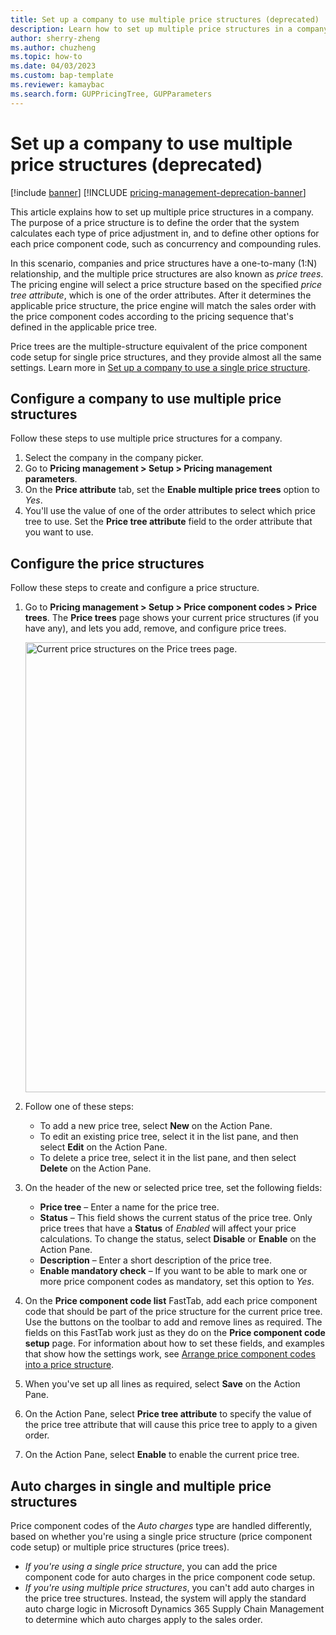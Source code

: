 ```yaml
---
title: Set up a company to use multiple price structures (deprecated)
description: Learn how to set up multiple price structures in a company, including a step-by-step process for configuring a company to use multiple price structures. This article describes functionality that has been deprecated. We recommend that you use the Unified pricing management module instead.
author: sherry-zheng
ms.author: chuzheng
ms.topic: how-to
ms.date: 04/03/2023
ms.custom: bap-template
ms.reviewer: kamaybac
ms.search.form: GUPPricingTree, GUPParameters
---
```


# Set up a company to use multiple price structures (deprecated)

[!include [banner](../includes/banner.md)]
[!INCLUDE [pricing-management-deprecation-banner](../includes/pricing-management-deprecation-banner.md)]
<!-- KFM: Preview until further notice -->

This article explains how to set up multiple price structures in a company. The purpose of a price structure is to define the order that the system calculates each type of price adjustment in, and to define other options for each price component code, such as concurrency and compounding rules.

In this scenario, companies and price structures have a one-to-many (1:N) relationship, and the multiple price structures are also known as *price trees*. The pricing engine will select a price structure based on the specified *price tree attribute*, which is one of the order attributes. After it determines the applicable price structure, the price engine will match the sales order with the price component codes according to the pricing sequence that's defined in the applicable price tree.

Price trees are the multiple-structure equivalent of the price component code setup for single price structures, and they provide almost all the same settings. Learn more in [Set up a company to use a single price structure](price-structure-single.md).

## Configure a company to use multiple price structures

Follow these steps to use multiple price structures for a company.

1. Select the company in the company picker.
1. Go to **Pricing management \> Setup \> Pricing management parameters**.
1. On the **Price attribute** tab, set the **Enable multiple price trees** option to *Yes*.
1. You'll use the value of one of the order attributes to select which price tree to use. Set the **Price tree attribute** field to the order attribute that you want to use.

## Configure the price structures

Follow these steps to create and configure a price structure.

1. Go to **Pricing management \> Setup \> Price component codes \> Price trees**. The **Price trees** page shows your current price structures (if you have any), and lets you add, remove, and configure price trees.

    [<img src="media/price-trees-setup.png" alt="Current price structures on the Price trees page." title="Current price structures on the Price trees page" width="720" />](media/price-trees-setup.png#lightbox)

1. Follow one of these steps:

    - To add a new price tree, select **New** on the Action Pane.
    - To edit an existing price tree, select it in the list pane, and then select **Edit** on the Action Pane.
    - To delete a price tree, select it in the list pane, and then select **Delete** on the Action Pane.

1. On the header of the new or selected price tree, set the following fields:

    - **Price tree** – Enter a name for the price tree.
    - **Status** – This field shows the current status of the price tree. Only price trees that have a **Status** of *Enabled* will affect your price calculations. To change the status, select **Disable** or **Enable** on the Action Pane.
    - **Description** – Enter a short description of the price tree.
    - **Enable mandatory check** – If you want to be able to mark one or more price component codes as mandatory, set this option to *Yes*.

1. On the **Price component code list** FastTab, add each price component code that should be part of the price structure for the current price tree. Use the buttons on the toolbar to add and remove lines as required. The fields on this FastTab work just as they do on the **Price component code setup** page. For information about how to set these fields, and examples that show how the settings work, see [Arrange price component codes into a price structure](price-structure-details.md).
1. When you've set up all lines as required, select **Save** on the Action Pane.
1. On the Action Pane, select **Price tree attribute** to specify the value of the price tree attribute that will cause this price tree to apply to a given order.
1. On the Action Pane, select **Enable** to enable the current price tree.

## Auto charges in single and multiple price structures

Price component codes of the *Auto charges* type are handled differently, based on whether you're using a single price structure (price component code setup) or multiple price structures (price trees).

- *If you're using a single price structure*, you can add the price component code for auto charges in the price component code setup.
- *If you're using multiple price structures*, you can't add auto charges in the price tree structures. Instead, the system will apply the standard auto charge logic in Microsoft Dynamics 365 Supply Chain Management to determine which auto charges apply to the sales order.
